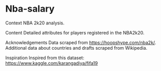 # Nba-salary
Context
NBA 2k20 analysis.

Content
Detailed attributes for players registered in the NBA2k20.

Acknowledgements
Data scraped from https://hoopshype.com/nba2k/. Additional data about countries and drafts scraped from Wikipedia.

Inspiration
Inspired from this dataset: https://www.kaggle.com/karangadiya/fifa19
